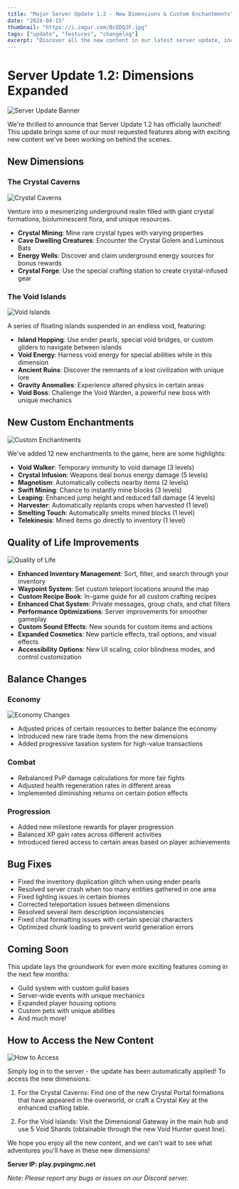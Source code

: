 ```yaml
---
title: "Major Server Update 1.2 - New Dimensions & Custom Enchantments"
date: "2024-04-15"
thumbnail: "https://i.imgur.com/BcEDQJF.jpg"
tags: ["update", "features", "changelog"]
excerpt: "Discover all the new content in our latest server update, including two new custom dimensions, unique enchantments, and quality-of-life improvements."
---
```


# Server Update 1.2: Dimensions Expanded

![Server Update Banner](https://i.imgur.com/BcEDQJF.jpg)

We're thrilled to announce that Server Update 1.2 has officially launched! This update brings some of our most requested features along with exciting new content we've been working on behind the scenes.

## New Dimensions

### The Crystal Caverns
![Crystal Caverns](https://i.imgur.com/KVnjwAq.jpg)

Venture into a mesmerizing underground realm filled with giant crystal formations, bioluminescent flora, and unique resources.

- **Crystal Mining**: Mine rare crystal types with varying properties
- **Cave Dwelling Creatures**: Encounter the Crystal Golem and Luminous Bats
- **Energy Wells**: Discover and claim underground energy sources for bonus rewards
- **Crystal Forge**: Use the special crafting station to create crystal-infused gear

### The Void Islands
![Void Islands](https://i.imgur.com/vf1q9Wr.jpg)

A series of floating islands suspended in an endless void, featuring:

- **Island Hopping**: Use ender pearls, special void bridges, or custom gliders to navigate between islands
- **Void Energy**: Harness void energy for special abilities while in this dimension
- **Ancient Ruins**: Discover the remnants of a lost civilization with unique lore
- **Gravity Anomalies**: Experience altered physics in certain areas
- **Void Boss**: Challenge the Void Warden, a powerful new boss with unique mechanics

## New Custom Enchantments

![Custom Enchantments](https://i.imgur.com/pzgLYbd.jpg)

We've added 12 new enchantments to the game, here are some highlights:

- **Void Walker**: Temporary immunity to void damage (3 levels)
- **Crystal Infusion**: Weapons deal bonus energy damage (5 levels)
- **Magnetism**: Automatically collects nearby items (2 levels)
- **Swift Mining**: Chance to instantly mine blocks (3 levels)
- **Leaping**: Enhanced jump height and reduced fall damage (4 levels)
- **Harvester**: Automatically replants crops when harvested (1 level)
- **Smelting Touch**: Automatically smelts mined blocks (1 level)
- **Telekinesis**: Mined items go directly to inventory (1 level)

## Quality of Life Improvements

![Quality of Life](https://i.imgur.com/X2qyFdt.jpg)

- **Enhanced Inventory Management**: Sort, filter, and search through your inventory
- **Waypoint System**: Set custom teleport locations around the map
- **Custom Recipe Book**: In-game guide for all custom crafting recipes
- **Enhanced Chat System**: Private messages, group chats, and chat filters
- **Performance Optimizations**: Server improvements for smoother gameplay
- **Custom Sound Effects**: New sounds for custom items and actions
- **Expanded Cosmetics**: New particle effects, trail options, and visual effects
- **Accessibility Options**: New UI scaling, color blindness modes, and control customization

## Balance Changes

### Economy
![Economy Changes](https://i.imgur.com/eYvS8Xm.jpg)

- Adjusted prices of certain resources to better balance the economy
- Introduced new rare trade items from the new dimensions
- Added progressive taxation system for high-value transactions

### Combat
- Rebalanced PvP damage calculations for more fair fights
- Adjusted health regeneration rates in different areas
- Implemented diminishing returns on certain potion effects

### Progression
- Added new milestone rewards for player progression
- Balanced XP gain rates across different activities
- Introduced tiered access to certain areas based on player achievements

## Bug Fixes

- Fixed the inventory duplication glitch when using ender pearls
- Resolved server crash when too many entities gathered in one area
- Fixed lighting issues in certain biomes
- Corrected teleportation issues between dimensions
- Resolved several item description inconsistencies
- Fixed chat formatting issues with certain special characters
- Optimized chunk loading to prevent world generation errors

## Coming Soon

This update lays the groundwork for even more exciting features coming in the next few months:

- Guild system with custom guild bases
- Server-wide events with unique mechanics
- Expanded player housing options
- Custom pets with unique abilities
- And much more!

## How to Access the New Content

![How to Access](https://i.imgur.com/c6ym2E0.jpg)

Simply log in to the server - the update has been automatically applied! To access the new dimensions:

1. For the Crystal Caverns: Find one of the new Crystal Portal formations that have appeared in the overworld, or craft a Crystal Key at the enhanced crafting table.

2. For the Void Islands: Visit the Dimensional Gateway in the main hub and use 5 Void Shards (obtainable through the new Void Hunter quest line).

We hope you enjoy all the new content, and we can't wait to see what adventures you'll have in these new dimensions!

**Server IP: play.pvpingmc.net**

*Note: Please report any bugs or issues on our Discord server.* 